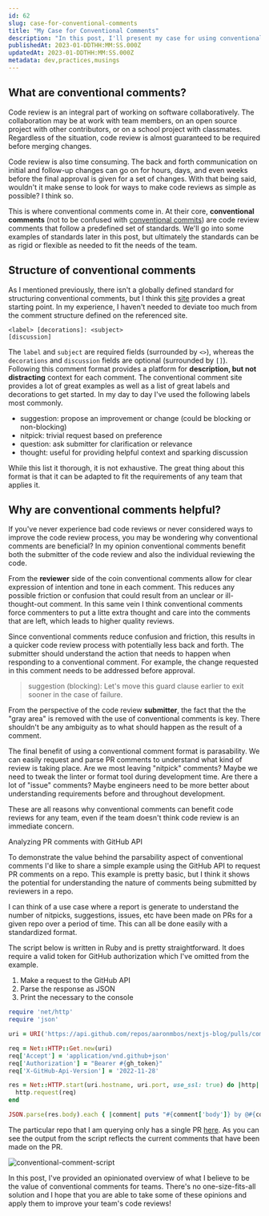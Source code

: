 ```yaml
---
id: 62
slug: case-for-conventional-comments
title: "My Case for Conventional Comments"
description: "In this post, I'll present my case for using conventional comments in code reviews. I've used and been an advocate of conventional comments for about a year. I hope to share the benefits so others can adopt their own standards for code review. Let's dive in!"
publishedAt: 2023-01-DDTHH:MM:SS.000Z
updatedAt: 2023-01-DDTHH:MM:SS.000Z
metadata: dev,practices,musings
---
```


## What are conventional comments?

Code review is an integral part of working on software collaboratively. The collaboration may be at work with team members, on an open source project with other contributors, or on a school project with classmates. Regardless of the situation, code review is almost guaranteed to be required before merging changes.

Code review is also time consuming. The back and forth communication on initial and follow-up changes can go on for hours, days, and even weeks before the final approval is given for a set of changes. With that being said, wouldn't it make sense to look for ways to make code reviews as simple as possible? I think so.

This is where conventional comments come in. At their core, **conventional comments** (not to be confused with [conventional commits](https://www.conventionalcommits.org/en/v1.0.0/)) are code review comments that follow a predefined set of standards. We'll go into some examples of standards later in this post, but ultimately the standards can be as rigid or flexible as needed to fit the needs of the team.

## Structure of conventional comments

As I mentioned previously, there isn't a globally defined standard for structuring conventional comments, but I think this [site](https://conventionalcomments.org/) provides a great starting point. In my experience, I haven't needed to deviate too much from the comment structure defined on the referenced site.

```
<label> [decorations]: <subject>
[discussion]
```

The `label` and `subject` are required fields (surrounded by `<>`), whereas the `decorations` and `discussion` fields are optional (surrounded by `[]`). Following this comment format provides a platform for **description, but not distracting** context for each comment. The conventional comment site provides a lot of great examples as well as a list of great labels and decorations to get started. In my day to day I've used the following labels most commonly.

- suggestion: propose an improvement or change (could be blocking or non-blocking)
- nitpick: trivial request based on preference
- question: ask submitter for clarification or relevance
- thought: useful for providing helpful context and sparking discussion

While this list it thorough, it is not exhaustive. The great thing about this format is that it can be adapted to fit the requirements of any team that applies it.

## Why are conventional comments helpful?

If you've never experience bad code reviews or never considered ways to improve the code review process, you may be wondering why conventional comments are beneficial? In my opinion conventional comments benefit both the submitter of the code review and also the individual reviewing the code.

From the **reviewer** side of the coin conventional comments allow for clear expression of intention and tone in each comment. This reduces any possible friction or confusion that could result from an unclear or ill-thought-out comment. In this same vein I think conventional comments force commenters to put a litte extra thought and care into the comments that are left, which leads to higher quality reviews.

Since conventional comments reduce confusion and friction, this results in a quicker code review process with potentially less back and forth. The submitter should understand the action that needs to happen when responding to a conventional comment. For example, the change requested in this comment needs to be addressed before approval.

> suggestion (blocking): Let's move this guard clause earlier to exit sooner in the case of failure.

From the perspective of the code review **submitter**, the fact that the the "gray area" is removed with the use of conventional comments is key. There shouldn't be any ambiguity as to what should happen as the result of a comment.

The final benefit of using a conventional comment format is parasability. We can easily request and parse PR comments to understand what kind of review is taking place. Are we most leaving "nitpick" comments? Maybe we need to tweak the linter or format tool during development time. Are there a lot of "issue" comments? Maybe engineers need to be more better about understanding requirements before and throughout development.

These are all reasons why conventional comments can benefit code reviews for any team, even if the team doesn't think code review is an immediate concern.

Analyzing PR comments with GitHub API

To demonstrate the value behind the parsability aspect of conventional comments I'd like to share a simple example using the GitHub API to request PR comments on a repo. This example is pretty basic, but I think it shows the potential for understanding the nature of comments being submitted by reviewers in a repo.

I can think of a use case where a report is generate to understand the number of nitpicks, suggestions, issues, etc have been made on PRs for a given repo over a period of time. This can all be done easily with a standardized format.

The script below is written in Ruby and is pretty straightforward. It does require a valid token for GitHub authorization which I've omitted from the example.

1. Make a request to the GitHub API
2. Parse the response as JSON
3. Print the necessary to the console

```ruby
require 'net/http'
require 'json'

uri = URI('https://api.github.com/repos/aaronmbos/nextjs-blog/pulls/comments')

req = Net::HTTP::Get.new(uri)
req['Accept'] = 'application/vnd.github+json'
req['Authorization'] = "Bearer #{gh_token}"
req['X-GitHub-Api-Version'] = '2022-11-28'

res = Net::HTTP.start(uri.hostname, uri.port, use_ssl: true) do |http|
  http.request(req)
end

JSON.parse(res.body).each { |comment| puts "#{comment['body']} by @#{comment['user']['login']}" }
```

The particular repo that I am querying only has a single PR [here](https://github.com/aaronmbos/nextjs-blog/pull/1). As you can see the output from the script reflects the current comments that have been made on the PR.

![conventional-comment-script](https://res.cloudinary.com/aaron-bos/image/upload/v1675131516/conventional-comment-script_qrkq66.png)

In this post, I've provided an opinionated overview of what I believe to be the value of conventional comments for teams. There's no one-size-fits-all solution and I hope that you are able to take some of these opinions and apply them to improve your team's code reviews!
